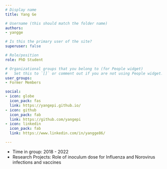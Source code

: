 ```yaml
---
# Display name
title: Yang Ge

# Username (this should match the folder name)
authors:
- yangge

# Is this the primary user of the site?
superuser: false

# Role/position
role: PhD Student

# Organizational groups that you belong to (for People widget)
#   Set this to `[]` or comment out if you are not using People widget.
user_groups:
- Former Members

social:
- icon: globe
  icon_pack: fas
  link: https://yangepi.github.io/
- icon: github
  icon_pack: fab
  link: https://github.com/yangepi
- icon: linkedin
  icon_pack: fab
  link: https://www.linkedin.com/in/yangge86/

---
```



* Time in group: 2018 - 2022
* Research Projects: Role of inoculum dose for Influenza and Norovirus infections and vaccines
